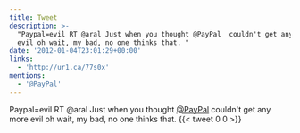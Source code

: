```yaml
---
title: Tweet
description: >-
  "Paypal=evil RT @aral Just when you thought @PayPal  couldn't get any more
  evil oh wait, my bad, no one thinks that. "
date: '2012-01-04T23:01:29+00:00'
links:
  - 'http://ur1.ca/77s0x'
mentions:
  - '@PayPal'
---
```

Paypal=evil RT @aral Just when you thought [@PayPal](https://twitter.com/@PayPal)  couldn't get any more evil oh wait, my bad, no one thinks that. 
      {{< tweet 0 0 >}}
    
